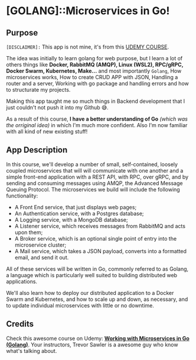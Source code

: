 # [GOLANG]::Microservices in Go!

## Purpose

`[DISCLAIMER]:` This app is not mine, it's from this [UDEMY COURSE](https://www.udemy.com/course/working-with-microservices-in-go/).

The idea was initially to learn golang for web purpose, but I learn a lot of others things like **Docker, RabbitMQ (AMQP), Linux (WSL2), RPC/gRPC, Docker Swarm, Kubernetes, Make...** and most importantly `Golang`, How microservices works, How to create CRUD APP with JSON, Handling a router and a server, Working with go package and handling errors and how to structurate my projects.

Making this app taught me so much things in Backend development that I just couldn't not push it into my Github 😅.

As a result of this course, **I have a better understanding of Go** _(which was the orriginal idea)_ in which I'm much more confident. Also I'm now familiar with all kind of new existing stuff!

## App Description

In this course, we'll develop a number of small, self-contained, loosely coupled microservices that will will communicate with one another and a simple front-end application with a REST API, with RPC, over gRPC, and by sending and consuming messages using AMQP, the Advanced Message Queuing Protocol. The microservices we build will include the following functionality:

- A Front End service, that just displays web pages;
- An Authentication service, with a Postgres database;
- A Logging service, with a MongoDB database;
- A Listener service, which receives messages from RabbitMQ and acts upon them;
- A Broker service, which is an optional single point of entry into the microservice cluster;
- A Mail service, which takes a JSON payload, converts into a formatted email, and send it out.

All of these services will be written in Go, commonly referred to as Golang, a language which is particularly well suited to building distributed web applications.

We'll also learn how to deploy our distributed application to a Docker Swarm and Kubernetes, and how to scale up and down, as necessary, and to update individual microservices with little or no downtime.

## Credits

Check this awesome course on Udemy: [**Working with Microservices in Go (Golang)**](https://www.udemy.com/course/working-with-microservices-in-go/). Your instructors, Trevor Sawler is a awesome guy who know what's talking about.
